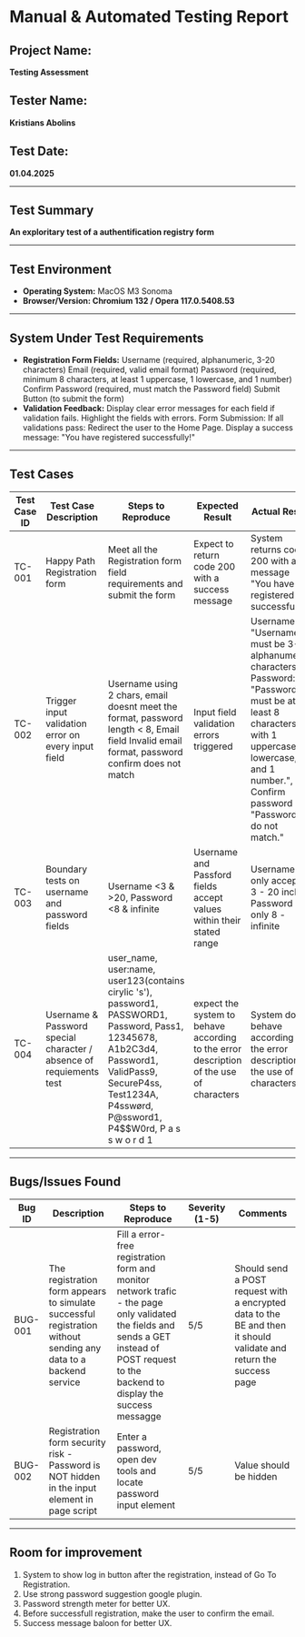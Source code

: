 # Manual & Automated Testing Report

## Project Name:  
**Testing Assessment**

## Tester Name:  
**Kristians Abolins**

## Test Date:  
**01.04.2025**

---

## Test Summary  
**An exploritary test of a authentification registry form**

---

## Test Environment  
- **Operating System:** MacOS M3 Sonoma
- **Browser/Version: Chromium 132 / Opera 117.0.5408.53**  

---

## System Under Test Requirements
- **Registration Form Fields:**
Username (required, alphanumeric, 3-20 characters)
Email (required, valid email format)
Password (required, minimum 8 characters, at least 1 uppercase, 1 lowercase, and 1 number)
Confirm Password (required, must match the Password field)
Submit Button (to submit the form)
- **Validation Feedback:**
Display clear error messages for each field if validation fails.
Highlight the fields with errors.
Form Submission:
If all validations pass:
Redirect the user to the Home Page.
Display a success message: "You have registered successfully!"


---

## Test Cases  

| Test Case ID | Test Case Description | Steps to Reproduce | Expected Result | Actual Result | Status (Pass/Fail) | Comments |
|--------------|------------------------|---------------------|-----------------|---------------|--------------------|----------|
| TC-001       | Happy Path Registration form | Meet all the Registration form field requirements and submit the form | Expect to return code 200 with a success message  | System returns code 200 with a message "You have registered successfully!" | Pass | |
| TC-002       | Trigger input validation error on every input field  | Username using 2 chars, email doesnt meet the format, password length < 8, Email field Invalid email format, password confirm does not match | Input field validation errors triggered | Username: "Username must be 3-20 alphanumeric characters.", Password: "Password must be at least 8 characters with 1 uppercase, 1 lowercase, and 1 number.", Confirm password "Passwords do not match." | Pass | Front-end validated email field first, and only after repeated form submission the other fields were validated |
| TC-003       | Boundary tests on username and password fields | Username <3 & >20, Password <8 & infinite | Username and Passford fields accept values within their stated range | Username only accepts 3 - 20 incl., Password only 8 - infinite | Pass |
| TC-004       | Username & Password special character / absence of requiements test | user_name, user:name, uѕer123(contains cirylic 's'),  password1, PASSWORD1, Password, Pass1, 12345678, A1b2C3d4, Password1, ValidPass9, SecureP4ss, Test1234A, P4sswørd, P@ssword1, P4$$W0rd, P a s s w o r d 1 | expect the system to behave according to the error description of the use of characters | System does behave according to the error description of the use of characters | Pass | |

---

## Bugs/Issues Found  

| Bug ID | Description | Steps to Reproduce | Severity (1-5) | Comments |
|--------|-------------|---------------------|---------------|----------|
| BUG-001 | The registration form appears to simulate successful registration without sending any data to a backend service | Fill a error-free registration form and monitor network trafic - the page only validated the fields and sends a GET instead of POST request to the backend to display the success messagge | 5/5 | Should send a POST request with a encrypted data to the BE and then it should validate and return the success page |
| BUG-002 | Registration form security risk - Password is NOT hidden in the input element in page script | Enter a password, open dev tools and locate password input element | 5/5 | Value should be hidden |


---

## Room for improvement
1. System to show log in button after the registration, instead of Go To Registration.
2. Use strong password suggestion google plugin.
3. Password strength meter for better UX.
4. Before successfull registration, make the user to confirm the email.
5. Success message baloon for better UX.
